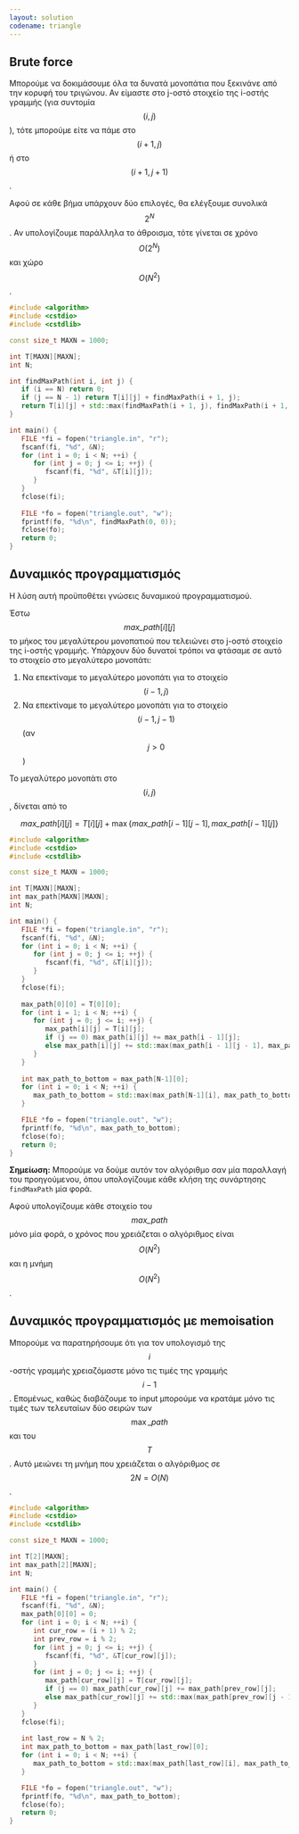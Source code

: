 ```yaml
---
layout: solution
codename: triangle
---
```


## Brute force
Μπορούμε να δοκιμάσουμε όλα τα δυνατά μονοπάτια που ξεκινάνε από την κορυφή του τριγώνου. Αν είμαστε στο j-οστό στοιχείο της i-οστής γραμμής (για συντομία $$(i, j)$$), τότε μπορούμε είτε να πάμε στο $$(i+1, j)$$ ή στο $$(i+1, j+1)$$. 

Αφού σε κάθε βήμα υπάρχουν δύο επιλογές, θα ελέγξουμε συνολικά $$2^N$$. Αν υπολογίζουμε παράλληλα το άθροισμα, τότε γίνεται σε χρόνο $$O(2^N)$$ και χώρο $$O(N^2)$$. 

```c++
#include <algorithm>
#include <cstdio> 
#include <cstdlib>

const size_t MAXN = 1000;

int T[MAXN][MAXN];
int N;

int findMaxPath(int i, int j) {
   if (i == N) return 0; 
   if (j == N - 1) return T[i][j] + findMaxPath(i + 1, j);
   return T[i][j] + std::max(findMaxPath(i + 1, j), findMaxPath(i + 1, j + 1));
}

int main() { 
   FILE *fi = fopen("triangle.in", "r");
   fscanf(fi, "%d", &N);
   for (int i = 0; i < N; ++i) {
      for (int j = 0; j <= i; ++j) {
         fscanf(fi, "%d", &T[i][j]);
      }
   }
   fclose(fi);
   
   FILE *fo = fopen("triangle.out", "w");
   fprintf(fo, "%d\n", findMaxPath(0, 0));
   fclose(fo);
   return 0;
}
```


## Δυναμικός προγραμματισμός

Η λύση αυτή προϋποθέτει γνώσεις δυναμικού προγραμματισμού.

Έστω $$\mathit{max\_path}[i][j]$$ το μήκος του μεγαλύτερου μονοπατιού που τελειώνει στο j-οστό στοιχείο της i-οστής γραμμής. Υπάρχουν δύο δυνατοί τρόποι να φτάσαμε σε αυτό το στοιχείο στο μεγαλύτερο μονοπάτι:

 1. Να επεκτίναμε το μεγαλύτερο μονοπάτι για το στοιχείο $$(i-1, j)$$
 2. Να επεκτίναμε το μεγαλύτερο μονοπάτι για το στοιχείο $$(i-1, j-1)$$ (αν $$j>0$$)

Το μεγαλύτερο μονοπάτι στο $$(i, j)$$, δίνεται από το

$$\mathit{max\_path}[i][j] = T[i][j] + \max{\lbrace\mathit{max\_path}[i-1][j-1], \mathit{max\_path}[i-1][j] \rbrace}$$

```c++
#include <algorithm>
#include <cstdio> 
#include <cstdlib>

const size_t MAXN = 1000;

int T[MAXN][MAXN];
int max_path[MAXN][MAXN];
int N;

int main() { 
   FILE *fi = fopen("triangle.in", "r");
   fscanf(fi, "%d", &N);
   for (int i = 0; i < N; ++i) {
      for (int j = 0; j <= i; ++j) {
         fscanf(fi, "%d", &T[i][j]);
      }
   }
   fclose(fi);
   
   max_path[0][0] = T[0][0];
   for (int i = 1; i < N; ++i) {
      for (int j = 0; j <= i; ++j) {
         max_path[i][j] = T[i][j];
         if (j == 0) max_path[i][j] += max_path[i - 1][j];
         else max_path[i][j] += std::max(max_path[i - 1][j - 1], max_path[i - 1][j]);
      }
   }
   
   int max_path_to_bottom = max_path[N-1][0];
   for (int i = 0; i < N; ++i) {
      max_path_to_bottom = std::max(max_path[N-1][i], max_path_to_bottom);
   }

   FILE *fo = fopen("triangle.out", "w");
   fprintf(fo, "%d\n", max_path_to_bottom);
   fclose(fo);
   return 0;
}
```

**Σημείωση:** Μπορούμε να δούμε αυτόν τον αλγόριθμο σαν μία παραλλαγή του προηγούμενου, όπου υπολογίζουμε κάθε κλήση της συνάρτησης `findMaxPath` μία φορά.

Αφού υπολογίζουμε κάθε στοιχείο του $$\mathit{max\_path}$$ μόνο μία φορά, ο χρόνος που χρειάζεται ο αλγόριθμος είναι $$O(N^2)$$ και η μνήμη $$O(N^2)$$. 

## Δυναμικός προγραμματισμός με memoisation

Μπορούμε να παρατηρήσουμε ότι για τον υπολογισμό της $$i$$-οστής γραμμής χρειαζόμαστε μόνο τις τιμές της γραμμής $$i-1$$. Επομένως, καθώς διαβάζουμε το input μπορούμε να κρατάμε μόνο τις τιμές των τελευταίων δύο σειρών των $$\max\_path$$ και του $$T$$. Αυτό μειώνει τη μνήμη που χρειάζεται ο αλγόριθμος σε $$2N = O(N)$$.


```c++
#include <algorithm>
#include <cstdio> 
#include <cstdlib>

const size_t MAXN = 1000;

int T[2][MAXN];
int max_path[2][MAXN];
int N;

int main() { 
   FILE *fi = fopen("triangle.in", "r");
   fscanf(fi, "%d", &N);
   max_path[0][0] = 0;
   for (int i = 0; i < N; ++i) {
      int cur_row = (i + 1) % 2;
	  int prev_row = i % 2;
      for (int j = 0; j <= i; ++j) {
         fscanf(fi, "%d", &T[cur_row][j]);
      }
	  for (int j = 0; j <= i; ++j) {
         max_path[cur_row][j] = T[cur_row][j];
         if (j == 0) max_path[cur_row][j] += max_path[prev_row][j];
         else max_path[cur_row][j] += std::max(max_path[prev_row][j - 1], max_path[prev_row][j]);
      }
   }
   fclose(fi);
   
   int last_row = N % 2;
   int max_path_to_bottom = max_path[last_row][0];
   for (int i = 0; i < N; ++i) {
      max_path_to_bottom = std::max(max_path[last_row][i], max_path_to_bottom);
   }

   FILE *fo = fopen("triangle.out", "w");
   fprintf(fo, "%d\n", max_path_to_bottom);
   fclose(fo);
   return 0;
}
```

